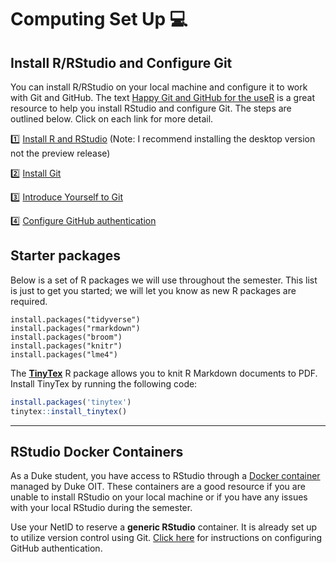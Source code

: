 # Computing Set Up :computer:

## Install R/RStudio and Configure Git

You can install R/RStudio on your local machine and configure it to work with Git and GitHub. The text [Happy Git and GitHub for the useR](https://happygitwithr.com/) is a great resource to help you install RStudio and configure Git. The steps are outlined below. Click on each link for more detail.

:one: [Install R and RStudio](https://happygitwithr.com/install-r-rstudio.html)
(Note: I recommend installing the desktop version not the preview release)

:two: [Install Git](https://happygitwithr.com/install-git.html)

:three: [Introduce Yourself to Git](https://happygitwithr.com/hello-git.html)

:four: [Configure GitHub authentication](https://github.com/DukeStatSci/github_auth_guide)

## Starter packages

Below is a set of R packages we will use throughout the semester. This list is just to get you started; we will let you know as new R packages are required.

```
install.packages("tidyverse")
install.packages("rmarkdown")
install.packages("broom")
install.packages("knitr")
install.packages("lme4")
```

The [**TinyTex**](https://yihui.org/tinytex/) R package allows you to knit R Markdown documents to PDF. Install TinyTex by running the following code:

```r
install.packages('tinytex')
tinytex::install_tinytex()
```
---

## RStudio Docker Containers

As a Duke student, you have access to RStudio through a [Docker container](https://vm-manage.oit.duke.edu/containers) managed by Duke OIT. These containers are a good resource if you are unable to install RStudio on your local machine or if you have any issues with your local RStudio during the semester. 

Use your NetID to reserve a **generic RStudio** container. It is already set up to utilize version control using Git. [Click here](https://github.com/DukeStatSci/github_auth_guide) for instructions on configuring GitHub authentication. 

